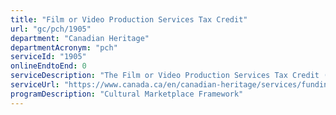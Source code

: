 ```yaml
---
title: "Film or Video Production Services Tax Credit"
url: "gc/pch/1905"
department: "Canadian Heritage"
departmentAcronym: "pch"
serviceId: "1905"
onlineEndtoEnd: 0
serviceDescription: "The Film or Video Production Services Tax Credit (PSTC)  is designed to enhance Canada as a location of choice for film and video productions employing Canadians, as well as to strengthen the industry and secure investment."
serviceUrl: "https://www.canada.ca/en/canadian-heritage/services/funding/cavco-tax-credits/film-video-production-services.html"
programDescription: "Cultural Marketplace Framework"
---
```

